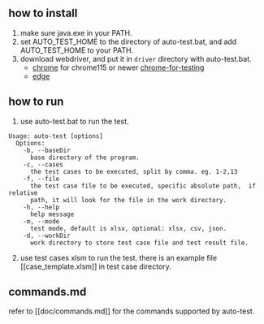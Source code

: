 ## how to install

1. make sure java.exe in your PATH.
2. set AUTO_TEST_HOME to the directory of auto-test.bat, and add AUTO_TEST_HOME to your PATH.
3. download webdriver, and put it in `driver` directory with auto-test.bat.
   - [chrome](https://chromedriver.chromium.org/downloads) for chrome115 or newer [chrome-for-testing](https://googlechromelabs.github.io/chrome-for-testing/)
   - [edge](https://developer.microsoft.com/en-us/microsoft-edge/tools/webdriver/)

## how to run
1. use auto-test.bat to run the test.
```
Usage: auto-test [options]
  Options:
    -b, --baseDir
      base directory of the program.
    -c, --cases
      the test cases to be executed, split by comma. eg. 1-2,13
    -f, --file
      the test case file to be executed, specific absolute path,  if relative
      path, it will look for the file in the work directory.
    -h, --help
      help message
    -m, --mode
      test mode, default is xlsx, optional: xlsx, csv, json.
    -d, --workDir
      work directory to store test case file and test result file.
```

2. use test cases xlsm to run the test. there is an example file [[case_template.xlsm]] in test case directory.

## commands.md

refer to [[doc/commands.md]] for the commands supported by auto-test.
